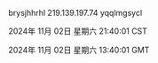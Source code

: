 brysjhhrhl 219.139.197.74 yqqlmgsycl

2024年 11月 02日 星期六 21:40:01 CST

2024年 11月 02日 星期六 13:40:01 GMT
